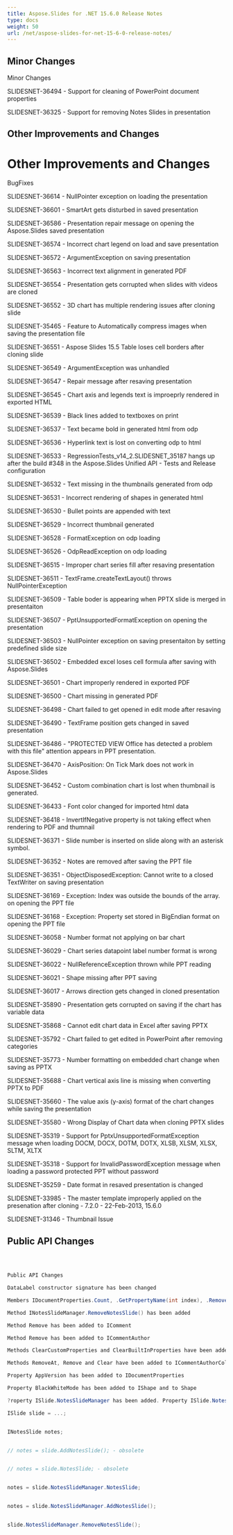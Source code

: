 ```yaml
---
title: Aspose.Slides for .NET 15.6.0 Release Notes
type: docs
weight: 50
url: /net/aspose-slides-for-net-15-6-0-release-notes/
---
```


## **Minor Changes**
Minor Changes

SLIDESNET-36494 - Support for cleaning of PowerPoint document properties

SLIDESNET-36325 - Support for removing Notes Slides in presentation
## **Other Improvements and Changes**
# **Other Improvements and Changes**
BugFixes

SLIDESNET-36614 - NullPointer exception on loading the presentation

SLIDESNET-36601 - SmartArt gets disturbed in saved presentation

SLIDESNET-36586 - Presentation repair message on opening the Aspose.Slides saved presentation

SLIDESNET-36574 - Incorrect chart legend on load and save presentation

SLIDESNET-36572 - ArgumentException on saving presentation

SLIDESNET-36563 - Incorrect text alignment in generated PDF

SLIDESNET-36554 - Presentation gets corrupted when slides with videos are cloned

SLIDESNET-36552 - 3D chart has multiple rendering issues after cloning slide

SLIDESNET-35465 - Feature to Automatically compress images when saving the presentation file

SLIDESNET-36551 - Aspose Slides 15.5 Table loses cell borders after cloning slide

SLIDESNET-36549 - ArgumentException was unhandled

SLIDESNET-36547 - Repair message after resaving presentation

SLIDESNET-36545 - Chart axis and legends text is improeprly rendered in exported HTML

SLIDESNET-36539 - Black lines added to textboxes on print

SLIDESNET-36537 - Text became bold in generated html from odp

SLIDESNET-36536 - Hyperlink text is lost on converting odp to html

SLIDESNET-36533 - RegressionTests_v14_2.SLIDESNET_35187 hangs up after the build #348 in the Aspose.Slides Unified API - Tests and Release configuration

SLIDESNET-36532 - Text missing in the thumbnails generated from odp

SLIDESNET-36531 - Incorrect rendering of shapes in generated html

SLIDESNET-36530 - Bullet points are appended with text

SLIDESNET-36529 - Incorrect thumbnail generated

SLIDESNET-36528 - FormatException on odp loading

SLIDESNET-36526 - OdpReadException on odp loading

SLIDESNET-36515 - Improper chart series fill after resaving presentation

SLIDESNET-36511 - TextFrame.createTextLayout() throws NullPointerException

SLIDESNET-36509 - Table boder is appearing when PPTX slide is merged in presentaiton

SLIDESNET-36507 - PptUnsupportedFormatException on opening the presentation

SLIDESNET-36503 - NullPointer exception on saving presentaiton by setting predefined slide size

SLIDESNET-36502 - Embedded excel loses cell formula after saving with Aspose.Slides

SLIDESNET-36501 - Chart improperly rendered in exported PDF

SLIDESNET-36500 - Chart missing in generated PDF

SLIDESNET-36498 - Chart failed to get opened in edit mode after resaving

SLIDESNET-36490 - TextFrame position gets changed in saved presentation

SLIDESNET-36486 - "PROTECTED VIEW Office has detected a problem with this file" attention appears in PPT presentation.

SLIDESNET-36470 - AxisPosition: On Tick Mark does not work in Aspose.Slides

SLIDESNET-36452 - Custom combination chart is lost when thumbnail is generated.

SLIDESNET-36433 - Font color changed for imported html data

SLIDESNET-36418 - InvertIfNegative property is not taking effect when rendering to PDF and thumnail

SLIDESNET-36371 - Slide number is inserted on slide along with an asterisk symbol.

SLIDESNET-36352 - Notes are removed after saving the PPT file

SLIDESNET-36351 - ObjectDisposedException: Cannot write to a closed TextWriter on saving presentation

SLIDESNET-36169 - Exception: Index was outside the bounds of the array. on opening the PPT file

SLIDESNET-36168 - Exception: Property set stored in BigEndian format on opening the PPT file

SLIDESNET-36058 - Number format not applying on bar chart

SLIDESNET-36029 - Chart series datapoint label number format is wrong

SLIDESNET-36022 - NullReferenceException thrown while PPT reading

SLIDESNET-36021 - Shape missing after PPT saving

SLIDESNET-36017 - Arrows direction gets changed in cloned presentation

SLIDESNET-35890 - Presentation gets corrupted on saving if the chart has variable data

SLIDESNET-35868 - Cannot edit chart data in Excel after saving PPTX

SLIDESNET-35792 - Chart failed to get edited in PowerPoint after removing categories

SLIDESNET-35773 - Number formatting on embedded chart change when saving as PPTX

SLIDESNET-35688 - Chart vertical axis line is missing when converting PPTX to PDF

SLIDESNET-35660 - The value axis (y-axis) format of the chart changes while saving the presentation

SLIDESNET-35580 - Wrong Display of Chart data when cloning PPTX slides

SLIDESNET-35319 - Support for PptxUnsupportedFormatException message when loading DOCM, DOCX, DOTM, DOTX, XLSB, XLSM, XLSX, SLTM, XLTX

SLIDESNET-35318 - Support for InvalidPasswordException message when loading a password protected PPT without password

SLIDESNET-35259 - Date format in resaved presentation is changed

SLIDESNET-33985 - The master template improperly applied on the presenation after cloning - 7.2.0 - 22-Feb-2013, 15.6.0

SLIDESNET-31346 - Thumbnail Issue
## **Public API Changes**
``` csharp



Public API Changes

DataLabel constructor signature has been changed

Members IDocumentProperties.Count, .GetPropertyName(int index), .Remove(string name), .Contains(string name) have been marked as Obsolete and their substitutions have been introduced instead.

Method INotesSlideManager.RemoveNotesSlide() has been added

Method Remove has been added to IComment

Method Remove has been added to ICommentAuthor

Methods ClearCustomProperties and ClearBuiltInProperties have been added to IDocumentProperties

Methods RemoveAt, Remove and Clear have been added to ICommentAuthorCollection

Property AppVersion has been added to IDocumentProperties

Property BlackWhiteMode has been added to IShape and to Shape

?roperty ISlide.NotesSlideManager has been added. Property ISlide.NotesSlide and method ISlide.AddNotesSlide() have been marked as Obsolete.

ISlide slide = ...;


INotesSlide notes;


// notes = slide.AddNotesSlide(); - obsolete


// notes = slide.NotesSlide; - obsolete


notes = slide.NotesSlideManager.NotesSlide;


notes = slide.NotesSlideManager.AddNotesSlide();


slide.NotesSlideManager.RemoveNotesSlide();

``` 
